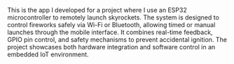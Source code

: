 This is the app I developed for a project where I use an ESP32 microcontroller to remotely launch skyrockets. The system is designed to control fireworks safely via Wi-Fi or Bluetooth, allowing timed or manual launches through the mobile interface. It combines real-time feedback, GPIO pin control, and safety mechanisms to prevent accidental ignition. The project showcases both hardware integration and software control in an embedded IoT environment.
